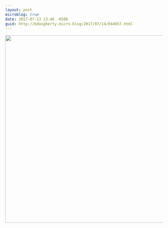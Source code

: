 ```yaml
---
layout: post
microblog: true
date: 2017-07-13 23:46 -0500
guid: http://bdougherty.micro.blog/2017/07/14/044657.html
---
```

<img src="http://bdougherty.micro.blog/uploads/2017/203d3f03be.jpg" width="600" height="600" style="height: auto" />
